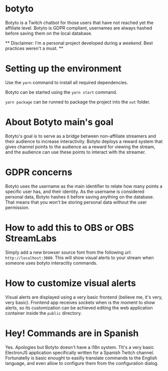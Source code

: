 # botyto
Botyto is a Twitch chatbot for those users that have not reached yet the affiliate level. Botyto is GDPR compliant, usernames are always hashed before saving them on the local database.

** Disclaimer: I'm a personal project developed during a *weekend*. Best practices weren't a must. **

# Setting up the environment

Use the `yarn` command to install all required dependencies.

Botyto can be started using the `yarn start` command.

`yarn package` can be runned to package the project into the `out` folder.

# About Botyto main's goal

Botyto's goal is to serve as a bridge between non-affiliate streamers and their audience to increase interactivity.
Botyto deploys a reward system that gives channel points to the audience as a reward for viewing the stream, and the audience can use these points to interact with the streamer.

# GDPR concerns

Botyto uses the username as the main identifier to relate how many points a specific user has, and their identity. As the username is considered personal data, Botyto hashes it before saving anything on the database. That means that you won't be storing personal data without the user permission.

# How to add this to OBS or OBS StreamLabs

Simply add a new browser source font from the following url: `http://localhost:3000`.
This will show visual alerts to your stream when someone uses botyto interactity commands.

# How to customize visual alerts

Visual alerts are displayed using a very basic frontend (believe me, it's very, very basic). Frontend app receives sockets when is the moment to show alerts, so its customization can be achieved editing the web application container inside the `public` directory.

# Hey! Commands are in Spanish

Yes. Apologies but Botyto doesn't have a i18n system. TIt's a very basic ElectronJS application specifically written for a Spanish Twitch channel. Fortunatelly is basic enought to easilly translate commands to the English language, and even allow to configure them from the configuration dialog.

